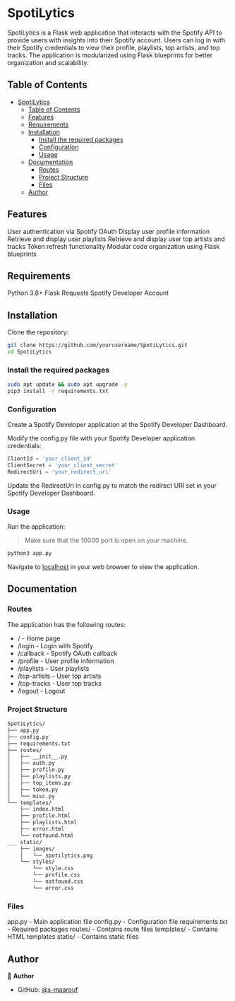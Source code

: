 # SpotiLytics

SpotiLytics is a Flask web application that interacts with the Spotify API to provide users with insights into their Spotify account. Users can log in with their Spotify credentials to view their profile, playlists, top artists, and top tracks. The application is modularized using Flask blueprints for better organization and scalability.

## Table of Contents

- [SpotiLytics](#spotilytics)
  - [Table of Contents](#table-of-contents)
  - [Features](#features)
  - [Requirements](#requirements)
  - [Installation](#installation)
    - [Install the required packages](#install-the-required-packages)
    - [Configuration](#configuration)
    - [Usage](#usage)
  - [Documentation](#documentation)
    - [Routes](#routes)
    - [Project Structure](#project-structure)
    - [Files](#files)
  - [Author](#author)

## Features

User authentication via Spotify OAuth
Display user profile information
Retrieve and display user playlists
Retrieve and display user top artists and tracks
Token refresh functionality
Modular code organization using Flask blueprints

## Requirements

Python 3.8+
Flask
Requests
Spotify Developer Account

## Installation

Clone the repository:

```sh
git clone https://github.com/yourusername/SpotiLytics.git
cd SpotiLytics
```

### Install the required packages

```sh
sudo apt update && sudo apt upgrade -y
pip3 install -r requirements.txt
```

### Configuration

Create a Spotify Developer application at the Spotify Developer Dashboard.

Modify the config.py file with your Spotify Developer application credentials:

```python
ClientId = 'your_client_id'
ClientSecret = 'your_client_secret'
RedirectUri = 'your_redirect_uri'
```

Update the RedirectUri in config.py to match the redirect URI set in your Spotify Developer Dashboard.

### Usage

Run the application:
> Make sure that the 10000 port is open on your machine.

```sh
python3 app.py
```

Navigate to [localhost](http://localhost:10000) in your web browser to view the application.

## Documentation

### Routes

The application has the following routes:

- / - Home page
- /login - Login with Spotify
- /callback - Spotify OAuth callback
- /profile - User profile information
- /playlists - User playlists
- /top-artists - User top artists
- /top-tracks - User top tracks
- /logout - Logout

### Project Structure

```sh
SpotiLytics/
├── app.py
├── config.py
├── requirements.txt
├── routes/
│   ├── __init__.py
│   ├── auth.py
│   ├── profile.py
│   ├── playlists.py
│   ├── top_items.py
│   ├── token.py
│   └── misc.py
└── templates/
    ├── index.html
    ├── profile.html
    ├── playlists.html
    ├── error.html
    └── notfound.html
___ static/
    ├── images/
    │   └── spotilytics.png
    └── styles/
        └── style.css
        └── profile.css
        └── notfound.css
        └── error.css
```

### Files

app.py - Main application file
config.py - Configuration file
requirements.txt - Required packages
routes/ - Contains route files
templates/ - Contains HTML templates
static/ - Contains static files

## Author

👤 **Author**

- GitHub: [@s-maarouf](https://github.com/s-maarouf)
